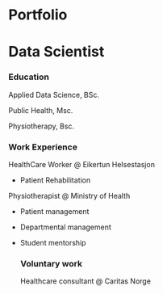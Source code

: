 # Portfolio
# Data Scientist

### Education 
Applied Data Science, BSc.

Public Health, Msc.

Physiotherapy, Bsc.

### Work Experience
HealthCare Worker @ Eikertun Helsestasjon 
- Patient Rehabilitation

Physiotherapist @ Ministry of Health 
- Patient management
- Departmental management
- Student mentorship

  ### Voluntary work
  Healthcare consultant @ Caritas Norge

